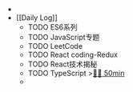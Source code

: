 -
- [[Daily Log]]
	- TODO ES6系列
	- TODO JavaScript专题
	- TODO LeetCode
	- TODO React coding-Redux
	- TODO React技术揭秘
	- TODO TypeScript >[🍅🍅 50min](#agenda-pomo://?t=f-1687750043661-1500%2Cf-1687764403665-1500)
	-